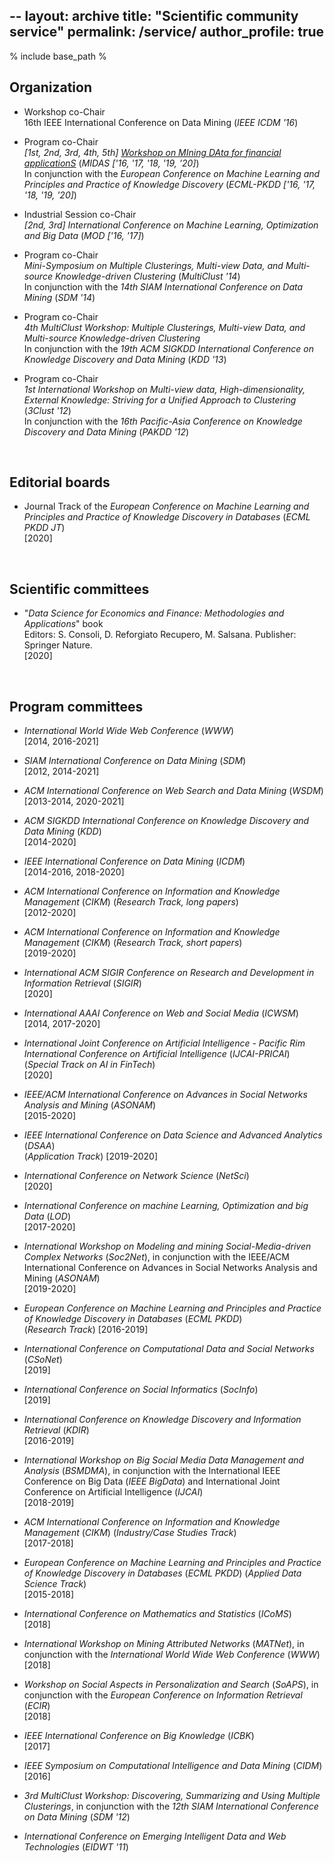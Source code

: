 --
layout: archive
title: "Scientific community service"
permalink: /service/
author_profile: true
--

% include base_path %


## Organization


* Workshop co-Chair <br>
16th IEEE International Conference on Data Mining (*IEEE ICDM '16*)

* Program co-Chair<br>
*[1st, 2nd, 3rd, 4th, 5th]* [*Workshop on  MIning DAta for financial applicationS*](http://midas.portici.enea.it) (*MIDAS ['16, '17, '18, '19, '20]*) <br>
In conjunction with the *European Conference on Machine Learning and Principles and Practice of Knowledge Discovery* (*ECML-PKDD ['16, '17, '18, '19, '20]*)

* Industrial Session co-Chair <br>
*[2nd, 3rd] International Conference on Machine Learning, Optimization and Big Data* (*MOD ['16, '17]*)

* Program co-Chair <br>
*Mini-Symposium on Multiple Clusterings, Multi-view Data, and Multi-source Knowledge-driven Clustering* (*MultiClust '14*) <br>
In conjunction with the *14th SIAM International Conference on Data Mining* (*SDM '14*)

* Program co-Chair <br>
*4th MultiClust Workshop: Multiple Clusterings, Multi-view Data, and Multi-source Knowledge-driven Clustering* <br>
In conjunction with the *19th ACM SIGKDD International Conference on Knowledge Discovery and Data Mining* (*KDD '13*)

* Program co-Chair <br>
*1st International Workshop on  Multi-view data, High-dimensionality, External Knowledge: Striving for a Unified Approach to Clustering* (*3Clust '12*) <br>
In conjunction with the *16th Pacific-Asia Conference on Knowledge Discovery and Data Mining* (*PAKDD '12*)


<br>


## Editorial boards

* Journal Track of the *European Conference on Machine Learning and Principles and Practice of Knowledge Discovery in Databases* (*ECML PKDD JT*)<br>
[2020]


<br>


## Scientific committees

* "*Data Science for Economics and Finance: Methodologies and Applications*" book <br>
Editors: S. Consoli, D. Reforgiato Recupero, M. Salsana. Publisher: Springer Nature. <br>
[2020]


<br>


## Program committees

* *International World Wide Web Conference* (*WWW*) <br>
[2014, 2016-2021]

* *SIAM International Conference on Data Mining* (*SDM*) <br>
[2012, 2014-2021]

* *ACM International Conference on Web Search and Data Mining* (*WSDM*) <br>
[2013-2014, 2020-2021]

* *ACM SIGKDD International Conference on Knowledge Discovery and Data Mining* (*KDD*) <br>
[2014-2020]

* *IEEE International Conference on Data Mining* (*ICDM*) <br>
[2014-2016, 2018-2020]

* *ACM International Conference on Information and Knowledge Management* (*CIKM*) (*Research Track, long papers*) <br>
[2012-2020]

* *ACM International Conference on Information and Knowledge Management* (*CIKM*) (*Research Track, short papers*) <br>
[2019-2020]

* *International ACM SIGIR Conference on Research and Development in Information Retrieval* (*SIGIR*) <br>
[2020]

* *International AAAI Conference on Web and Social Media* (*ICWSM*) <br>
[2014, 2017-2020]

* *International Joint Conference on Artificial Intelligence - Pacific Rim International Conference on Artificial Intelligence* (*IJCAI-PRICAI*) (*Special Track on AI in FinTech*) <br>
[2020]

* *IEEE/ACM International Conference on Advances in Social Networks Analysis and Mining* (*ASONAM*) <br>
[2015-2020]

* *IEEE International Conference on Data Science and Advanced Analytics* (*DSAA*)  <br> 
(*Application Track*) [2019-2020]

* *International Conference on Network Science* (*NetSci*) <br>
[2020]

* *International Conference on machine Learning, Optimization and big Data* (*LOD*) <br>
[2017-2020]

* *International Workshop on Modeling and mining Social-Media-driven Complex Networks* (*Soc2Net*), in conjunction with the
IEEE/ACM International Conference on Advances in Social Networks Analysis and Mining (*ASONAM*) <br>
[2019-2020]

* *European Conference on Machine Learning and Principles and Practice of Knowledge Discovery in Databases* (*ECML PKDD*) <br> (*Research Track*) [2016-2019]
 
* *International Conference on Computational Data and Social Networks* (*CSoNet*) <br>
[2019]

* *International Conference on Social Informatics* (*SocInfo*) <br>
[2019]

* *International Conference on Knowledge Discovery and Information Retrieval* (*KDIR*) <br>
[2016-2019]

* *International Workshop on Big Social Media Data Management and Analysis* (*BSMDMA*), in conjunction with the International IEEE Conference on Big Data (*IEEE BigData*) and International Joint Conference on Artificial Intelligence (*IJCAI*) <br>
[2018-2019]

* *ACM International Conference on Information and Knowledge Management* (*CIKM*) (*Industry/Case Studies Track*) <br>
[2017-2018]

* *European Conference on Machine Learning and Principles and Practice of Knowledge Discovery in Databases* (*ECML PKDD*) (*Applied Data Science Track*)  <br>[2015-2018]

* *International Conference on Mathematics and Statistics* (*ICoMS*) <br>
[2018]

* *International Workshop on Mining Attributed Networks* (*MATNet*), in conjunction with the *International World Wide Web Conference* (*WWW*) <br>
[2018]

* *Workshop on Social Aspects in Personalization and Search* (*SoAPS*), in conjunction with the *European Conference on Information Retrieval* (*ECIR*) <br>
[2018]

* *IEEE International Conference on Big Knowledge* (*ICBK*) <br>
[2017]

* *IEEE Symposium on Computational Intelligence and Data Mining* (*CIDM*) <br>
[2016]

* *3rd MultiClust Workshop: Discovering, Summarizing and Using Multiple Clusterings*, in conjunction with the *12th SIAM International Conference on Data Mining* (*SDM '12*)

* *International Conference on Emerging Intelligent Data and Web Technologies* (*EIDWT '11*)